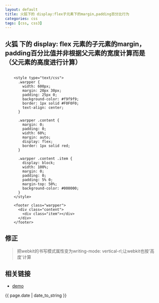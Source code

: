 ```yaml
---
layout: default
title: 火狐下的 display:flex子元素下的margin,padding百分比行为
categories: css
tags: [css, css3]
---
```

 

## 火狐 下的 display: flex 元素的子元素的margin，padding百分比值并非根据父元素的宽度计算而是（父元素的高度进行计算）


```

    <style type="text/css">
      .warpper {
        width: 600px;
        margin: 20px 30px;
        padding: 25px 0;
        background-color: #f9f9f9;
        border: 1px solid #F0F0F0;
        text-align: center;
      }
      
      .warpper .content {
        margin: 0;
        padding: 0;
        width: 60%;
        margin: auto;
        display: flex;
        border: 1px solid red;
      }
      
      .warpper .content .item {
        display: block;
        width: 100%;
        margin: 0;
        padding: 0;
        padding: 5% 0;
        margin-top: 50%;
        background-color: #000000;
      }
    </style>
    
    <footer class="warpper">
      <div class="content">
        <div class="item"></div>
      </div>
    </footer>

```

## 修正

> 把webkit的书写模式属性变为writing-mode: vertical-rl;让webkit也按'高度'计算

## 相关链接
- [demo](http://zhishan33.github.io/shanBlog/)

<p>{{ page.date | date_to_string }}</p>
